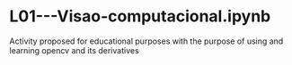 # L01---Visao-computacional.ipynb
Activity proposed for educational purposes with the purpose of using and learning opencv and its derivatives

